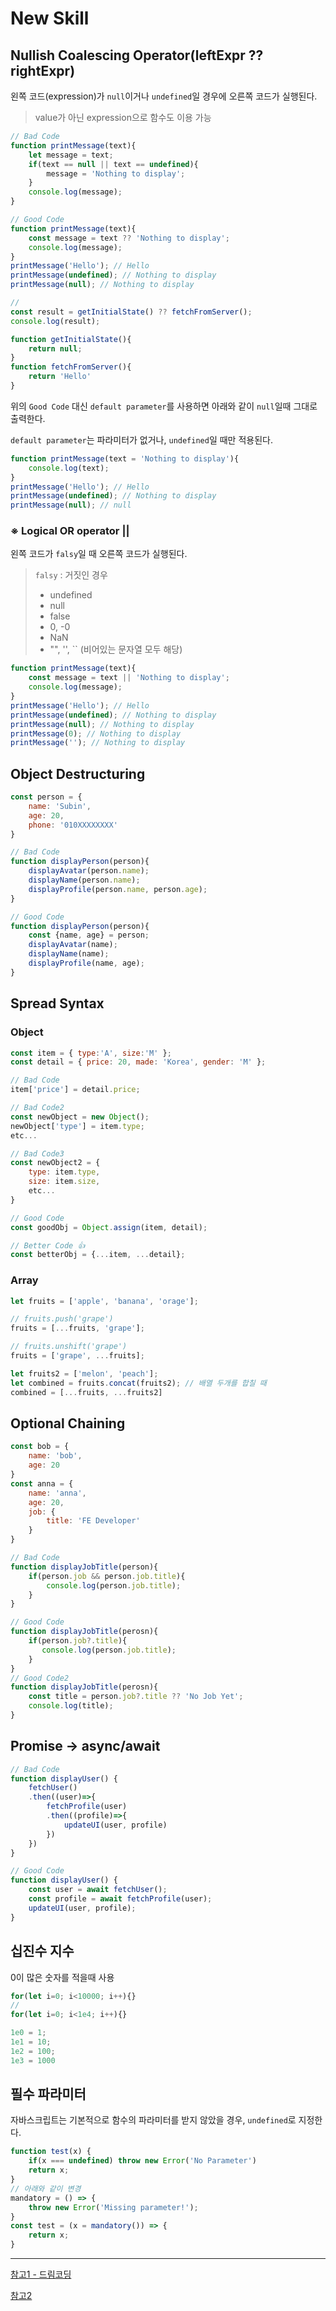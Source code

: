 # New Skill

## Nullish Coalescing Operator(leftExpr ?? rightExpr)

왼쪽 코드(expression)가 `null`이거나 `undefined`일 경우에 오른쪽 코드가 실행된다.

> value가 아닌 expression으로 함수도 이용 가능

```js
// Bad Code
function printMessage(text){
    let message = text;
    if(text == null || text == undefined){
        message = 'Nothing to display';
    }
    console.log(message);
}

// Good Code
function printMessage(text){
    const message = text ?? 'Nothing to display';
    console.log(message);
}
printMessage('Hello'); // Hello
printMessage(undefined); // Nothing to display
printMessage(null); // Nothing to display

// 
const result = getInitialState() ?? fetchFromServer();
console.log(result);

function getInitialState(){
    return null;
}
function fetchFromServer(){
    return 'Hello'
}
```



위의 `Good Code` 대신 `default parameter`를 사용하면 아래와 같이 `null`일때 그대로 출력한다.

`default parameter`는 파라미터가 없거나, `undefined`일 때만 적용된다.

```js
function printMessage(text = 'Nothing to display'){
    console.log(text);
}
printMessage('Hello'); // Hello
printMessage(undefined); // Nothing to display
printMessage(null); // null
```



### ※ Logical OR operator ||

왼쪽 코드가 `falsy`일 때 오른쪽 코드가 실행된다.

> `falsy` : 거짓인 경우
>
> - undefined
> - null
> - false
> - 0, -0
> - NaN
> - "", '', `` (비어있는 문자열 모두 해당)

```js
function printMessage(text){
    const message = text || 'Nothing to display';
    console.log(message);
}
printMessage('Hello'); // Hello
printMessage(undefined); // Nothing to display
printMessage(null); // Nothing to display
printMessage(0); // Nothing to display
printMessage(''); // Nothing to display
```



## Object Destructuring

```js
const person = {
    name: 'Subin',
    age: 20,
    phone: '010XXXXXXXX'
}

// Bad Code
function displayPerson(person){
    displayAvatar(person.name);
    displayName(person.name);
    displayProfile(person.name, person.age);
}

// Good Code
function displayPerson(person){
	const {name, age} = person;
    displayAvatar(name);
    displayName(name);
    displayProfile(name, age);
}
```



## Spread Syntax 

### Object

```js
const item = { type:'A', size:'M' };
const detail = { price: 20, made: 'Korea', gender: 'M' };

// Bad Code
item['price'] = detail.price;

// Bad Code2
const newObject = new Object();
newObject['type'] = item.type;
etc...

// Bad Code3
const newObject2 = {
    type: item.type,
    size: item.size,
    etc...
}

// Good Code
const goodObj = Object.assign(item, detail);

// Better Code 👍
const betterObj = {...item, ...detail};
```



### Array

```js
let fruits = ['apple', 'banana', 'orage'];

// fruits.push('grape')
fruits = [...fruits, 'grape'];

// fruits.unshift('grape')
fruits = ['grape', ...fruits];

let fruits2 = ['melon', 'peach'];
let combined = fruits.concat(fruits2); // 배열 두개를 합칠 때
combined = [...fruits, ...fruits2]
```



## Optional Chaining

```js
const bob = {
    name: 'bob',
    age: 20
}
const anna = {
    name: 'anna',
    age: 20,
    job: {
        title: 'FE Developer'
    }
}

// Bad Code
function displayJobTitle(person){
    if(person.job && person.job.title){
        console.log(person.job.title);
    }
}

// Good Code
function displayJobTitle(perosn){
    if(person.job?.title){
       console.log(person.job.title);
    }
}
// Good Code2
function displayJobTitle(perosn){
  	const title = person.job?.title ?? 'No Job Yet';
    console.log(title);
}
```



## Promise → async/await

```js
// Bad Code
function displayUser() {
    fetchUser()
    .then((user)=>{
        fetchProfile(user)
        .then((profile)=>{
            updateUI(user, profile)
        })
    })
}

// Good Code
function displayUser() {
    const user = await fetchUser();
    const profile = await fetchProfile(user);
    updateUI(user, profile);
}
```



## 십진수 지수

0이 많은 숫자를 적을때 사용

```js
for(let i=0; i<10000; i++){}
//
for(let i=0; i<1e4; i++){}

1e0 = 1;
1e1 = 10;
1e2 = 100;
1e3 = 1000
```



## 필수 파라미터

자바스크립트는 기본적으로 함수의 파라미터를 받지 않았을 경우, `undefined`로 지정한다. 

```js
function test(x) {
    if(x === undefined) throw new Error('No Parameter')
    return x;
}
// 아래와 같이 변경
mandatory = () => {
    throw new Error('Missing parameter!');
}
const test = (x = mandatory()) => {
    return x;
}

```





---

[참고1 - 드림코딩](https://www.youtube.com/watch?v=BUAhpB3FmS4)

[참고2](https://chanspark.github.io/2017/11/28/ES6-%EA%BF%80%ED%8C%81.html)